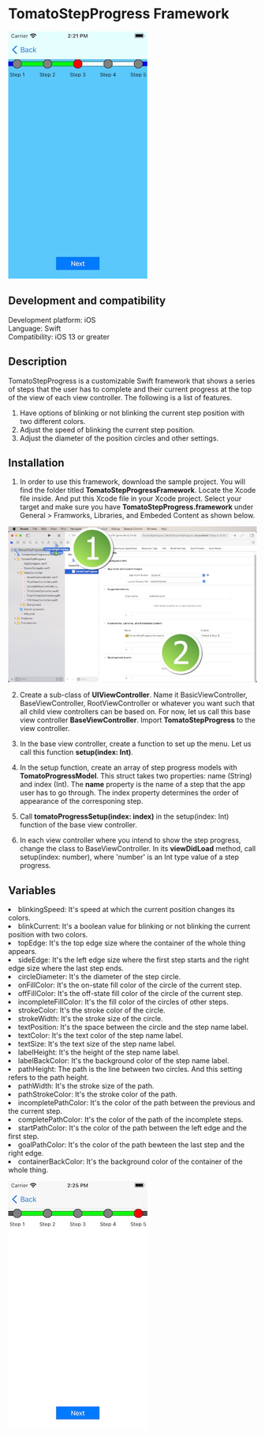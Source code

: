 # TomatoStepProgress Framework

![](Screenshots/Screenshot_001.jpg)

<h2>Development and compatibility</h2>

Development platform: iOS<br/>
Language: Swift<br/>
Compatibility: iOS 13 or greater<br/>

<h2>Description</h2>

TomatoStepProgress is a customizable Swift framework that shows a series of steps that the user has to complete and their current progress at the top of the view of each view controller.  The following is a list of features.

<ol>
<li>Have options of blinking or not blinking the current step position with two different colors.</li>
<li>Adjust the speed of blinking the current step position.</li>
<li>Adjust the diameter of the position circles and other settings.</li>
</ol>

<h2>Installation</h2>

1. In order to use this framework, download the sample project.  You will find the folder titled **TomatoStepProgressFramework**.  Locate the Xcode file inside.  And put this Xcode file in your Xcode project.  Select your target and make sure you have **TomatoStepProgress.framework** under General > Framworks, Libraries, and Embeded Content as shown below.

![](Screenshots/Screenshot_002.jpg)

2. Create a sub-class of **UIViewController**.  Name it BasicViewController, BaseViewController, RootViewController or whatever you want such that all child view controllers can be based on.  For now, let us call this base view controller **BaseViewController**.  Import **TomatoStepProgress** to the view controller.

3. In the base view controller, create a function to set up the menu.  Let us call this function **setup(index: Int)**.

4. In the setup function, create an array of step progress models with **TomatoProgressModel**.  This struct takes two properties: name (String) and index (Int).  The **name** property is the name of a step that the app user has to go through.  The index property determines the order of appearance of the corresponing step.

5. Call **tomatoProgressSetup(index: index)** in the setup(index: Int) function of the base view controller.

7. In each view controller where you intend to show the step progress, change the class to BaseViewController.  In its **viewDidLoad** method, call setup(index: number), where 'number' is an Int type value of a step progress.

<h2>Variables</h2>

<li>blinkingSpeed: It's speed at which the current position changes its colors.</li>
<li>blinkCurrent: It's a boolean value for blinking or not blinking the current position with two colors.</li>

<li>topEdge: It's the top edge size where the container of the whole thing appears.</li>
<li>sideEdge: It's the left edge size where the first step starts and the right edge size where the last step ends.</li>

<li>circleDiameter: It's the diameter of the step circle.</li>
<li>onFillColor: It's the on-state fill color of the circle of the current step.</li>
<li>offFillColor: It's the off-state fill color of the circle of the current step.</li>
<li>incompleteFillColor: It's the fill color of the circles of other steps.</li>
<li>strokeColor: It's the stroke color of the circle.</li>
<li>strokeWidth: It's the stroke size of the circle.</li>

<li>textPosition: It's the space between the circle and the step name label.</li>
<li>textColor: It's the text color of the step name label.</li>
<li>textSize: It's the text size of the step name label.</li>
<li>labelHeight: It's the height of the step name label.</li>
<li>labelBackColor: It's the background color of the step name label.</li>

<li>pathHeight: The path is the line between two circles.  And this setting refers to the path height.</li>
<li>pathWidth: It's the stroke size of the path.</li>
<li>pathStrokeColor: It's the stroke color of the path.</li>
<li>incompletePathColor: It's the color of the path between the previous and the current step.</li>
<li>completePathColor: It's the color of the path of the incomplete steps.</li>
<li>startPathColor: It's the color of the path between the left edge and the first step.</li>
<li>goalPathColor: It's the color of the path bewteen the last step and the right edge.</li>
<li>containerBackColor: It's the background color of the container of the whole thing.</li>


![](Screenshots/Screenshot_003.jpg)

